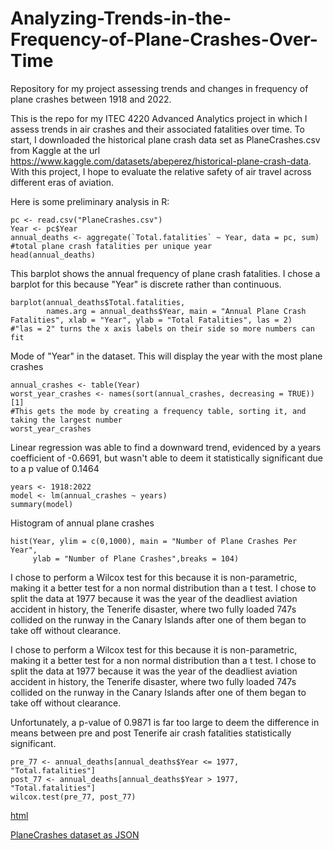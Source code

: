 # Analyzing-Trends-in-the-Frequency-of-Plane-Crashes-Over-Time
Repository for my project assessing trends and changes in frequency of plane crashes between 1918 and 2022.

This is the repo for my ITEC 4220 Advanced Analytics project in which I assess trends in air crashes and their associated fatalities over time. To start, I 
downloaded the historical plane crash data set as PlaneCrashes.csv from Kaggle at the url https://www.kaggle.com/datasets/abeperez/historical-plane-crash-data. 
With this project, I hope to evaluate the relative safety of air travel across different eras of aviation.

Here is some preliminary analysis in R:

```
pc <- read.csv("PlaneCrashes.csv")
Year <- pc$Year
annual_deaths <- aggregate(`Total.fatalities` ~ Year, data = pc, sum) #total plane crash fatalities per unique year
head(annual_deaths)
```
This barplot shows the annual frequency of plane crash fatalities. I chose a barplot for this because "Year" is discrete rather than continuous.
```
barplot(annual_deaths$Total.fatalities,
        names.arg = annual_deaths$Year, main = "Annual Plane Crash Fatalities", xlab = "Year", ylab = "Total Fatalities", las = 2)
#"las = 2" turns the x axis labels on their side so more numbers can fit
```

Mode of "Year" in the dataset. This will display the year with the most plane crashes
```
annual_crashes <- table(Year)
worst_year_crashes <- names(sort(annual_crashes, decreasing = TRUE))[1]
#This gets the mode by creating a frequency table, sorting it, and taking the largest number
worst_year_crashes
```

Linear regression was able to find a downward trend, evidenced by a years coefficient of -0.6691, but wasn't able to deem it statistically significant due to a p value of 0.1464
```
years <- 1918:2022
model <- lm(annual_crashes ~ years)
summary(model)
```

Histogram of annual plane crashes
```
hist(Year, ylim = c(0,1000), main = "Number of Plane Crashes Per Year", 
     ylab = "Number of Plane Crashes",breaks = 104)
```
I chose to perform a Wilcox test for this because it is non-parametric, making it a better test for a non normal distribution than a t test. I chose to split the data at 1977 because it was the year of the deadliest aviation accident in history, the Tenerife disaster, where two fully loaded 747s collided on the runway in the Canary Islands after one of them began to take off without clearance.

I chose to perform a Wilcox test for this because it is non-parametric, making it a better test for a non normal distribution than a t test. I chose to split the data at 1977 because it was the year of the deadliest aviation accident in history, the Tenerife disaster, where two fully loaded 747s collided on the runway in the Canary Islands after one of them began to take off without clearance.

Unfortunately, a p-value of 0.9871 is far too large to deem the difference in means between pre and post Tenerife air crash fatalities statistically significant.
```
pre_77 <- annual_deaths[annual_deaths$Year <= 1977, "Total.fatalities"]
post_77 <- annual_deaths[annual_deaths$Year > 1977, "Total.fatalities"]
wilcox.test(pre_77, post_77)
```

[html](https://github.com/PeteDavis2002/Analyzing-Trends-in-the-Frequency-of-Plane-Crashes-Over-Time/blob/main/PlaneCrashesMarkdown.html)

[PlaneCrashes dataset as JSON](https://github.com/PeteDavis2002/Analyzing-Trends-in-the-Frequency-of-Plane-Crashes-Over-Time/blob/main/PlaneCrashes.json)
